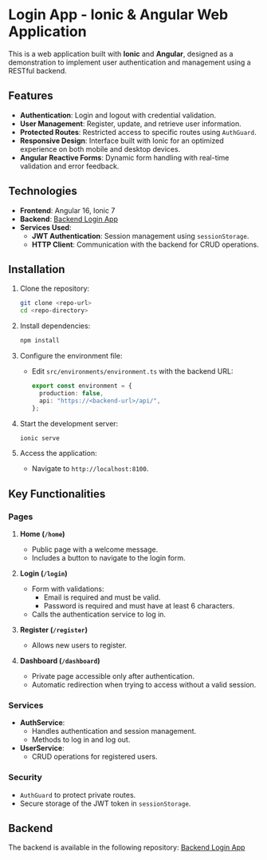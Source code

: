 # Login App - Ionic & Angular Web Application

This is a web application built with **Ionic** and **Angular**, designed as a demonstration to implement user authentication and management using a RESTful backend.

## Features

- **Authentication**: Login and logout with credential validation.
- **User Management**: Register, update, and retrieve user information.
- **Protected Routes**: Restricted access to specific routes using `AuthGuard`.
- **Responsive Design**: Interface built with Ionic for an optimized experience on both mobile and desktop devices.
- **Angular Reactive Forms**: Dynamic form handling with real-time validation and error feedback.

## Technologies

- **Frontend**: Angular 16, Ionic 7
- **Backend**: [Backend Login App](https://github.com/Yeled98/backend-login-app)
- **Services Used**:
  - **JWT Authentication**: Session management using `sessionStorage`.
  - **HTTP Client**: Communication with the backend for CRUD operations.

## Installation

1. Clone the repository:

   ```bash
   git clone <repo-url>
   cd <repo-directory>
   ```

2. Install dependencies:

   ```bash
   npm install
   ```

3. Configure the environment file:

   - Edit `src/environments/environment.ts` with the backend URL:
     ```typescript
     export const environment = {
       production: false,
       api: "https://<backend-url>/api/",
     };
     ```

4. Start the development server:

   ```bash
   ionic serve
   ```

5. Access the application:
   - Navigate to `http://localhost:8100`.

## Key Functionalities

### Pages

1. **Home (`/home`)**

   - Public page with a welcome message.
   - Includes a button to navigate to the login form.

2. **Login (`/login`)**

   - Form with validations:
     - Email is required and must be valid.
     - Password is required and must have at least 6 characters.
   - Calls the authentication service to log in.

3. **Register (`/register`)**

   - Allows new users to register.

4. **Dashboard (`/dashboard`)**
   - Private page accessible only after authentication.
   - Automatic redirection when trying to access without a valid session.

### Services

- **AuthService**:
  - Handles authentication and session management.
  - Methods to log in and log out.
- **UserService**:
  - CRUD operations for registered users.

### Security

- `AuthGuard` to protect private routes.
- Secure storage of the JWT token in `sessionStorage`.

## Backend

The backend is available in the following repository:
[Backend Login App](https://github.com/Yeled98/backend-login-app)
